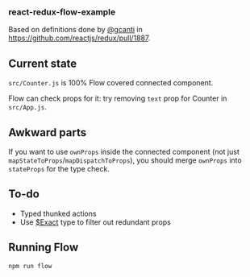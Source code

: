 ### react-redux-flow-example

Based on definitions done by [@gcanti](https://github.com/gcanti) in https://github.com/reactjs/redux/pull/1887.

## Current state

`src/Counter.js` is 100% Flow covered connected component.

Flow can check props for it: try removing `text` prop for Counter in `src/App.js`.

## Awkward parts

If you want to use `ownProps` inside the connected component (not just `mapStateToProps`/`mapDispatchToProps`), you should merge `ownProps` into `stateProps` for the type check.

## To-do

- Typed thunked actions
- Use [$Exact](https://github.com/facebook/flow/tree/master/newtests/exact) type to filter out redundant props

## Running Flow

`npm run flow`
